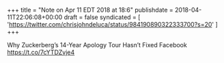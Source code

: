 +++
title = "Note on Apr 11 EDT 2018 at 18:6"
publishdate = 2018-04-11T22:06:08+00:00
draft = false
syndicated = [ 'https://twitter.com/chrisjohndeluca/status/984190890322333700?s=20' ]
+++

Why Zuckerberg’s 14-Year Apology Tour Hasn’t Fixed Facebook https://t.co/7cYTDZvje4
